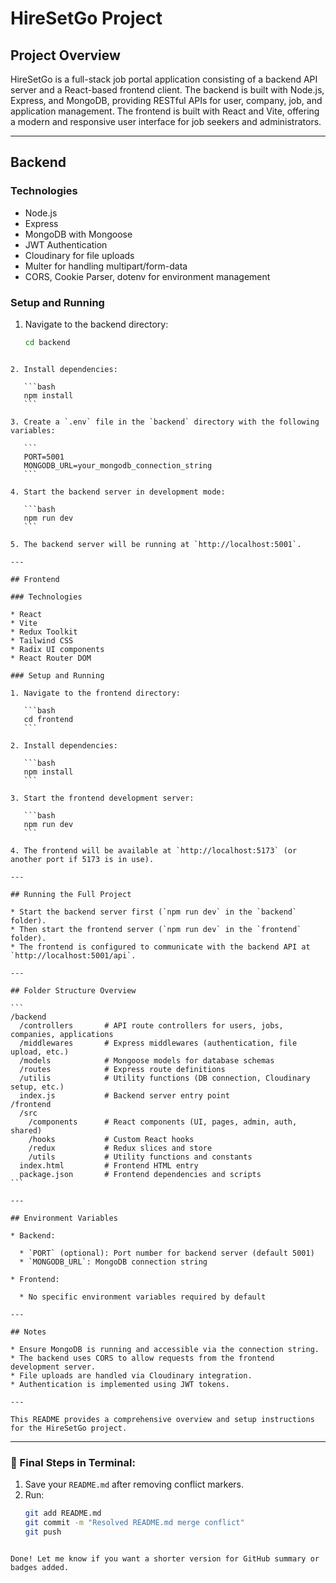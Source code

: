 # HireSetGo Project

## Project Overview
HireSetGo is a full-stack job portal application consisting of a backend API server and a React-based frontend client. The backend is built with Node.js, Express, and MongoDB, providing RESTful APIs for user, company, job, and application management. The frontend is built with React and Vite, offering a modern and responsive user interface for job seekers and administrators.

---

## Backend

### Technologies
- Node.js
- Express
- MongoDB with Mongoose
- JWT Authentication
- Cloudinary for file uploads
- Multer for handling multipart/form-data
- CORS, Cookie Parser, dotenv for environment management

### Setup and Running

1. Navigate to the backend directory:
   ```bash
   cd backend
````

2. Install dependencies:

   ```bash
   npm install
   ```

3. Create a `.env` file in the `backend` directory with the following variables:

   ```
   PORT=5001
   MONGODB_URL=your_mongodb_connection_string
   ```

4. Start the backend server in development mode:

   ```bash
   npm run dev
   ```

5. The backend server will be running at `http://localhost:5001`.

---

## Frontend

### Technologies

* React
* Vite
* Redux Toolkit
* Tailwind CSS
* Radix UI components
* React Router DOM

### Setup and Running

1. Navigate to the frontend directory:

   ```bash
   cd frontend
   ```

2. Install dependencies:

   ```bash
   npm install
   ```

3. Start the frontend development server:

   ```bash
   npm run dev
   ```

4. The frontend will be available at `http://localhost:5173` (or another port if 5173 is in use).

---

## Running the Full Project

* Start the backend server first (`npm run dev` in the `backend` folder).
* Then start the frontend server (`npm run dev` in the `frontend` folder).
* The frontend is configured to communicate with the backend API at `http://localhost:5001/api`.

---

## Folder Structure Overview

```
/backend
  /controllers       # API route controllers for users, jobs, companies, applications
  /middlewares       # Express middlewares (authentication, file upload, etc.)
  /models            # Mongoose models for database schemas
  /routes            # Express route definitions
  /utilis            # Utility functions (DB connection, Cloudinary setup, etc.)
  index.js           # Backend server entry point
/frontend
  /src
    /components      # React components (UI, pages, admin, auth, shared)
    /hooks           # Custom React hooks
    /redux           # Redux slices and store
    /utils           # Utility functions and constants
  index.html         # Frontend HTML entry
  package.json       # Frontend dependencies and scripts
```

---

## Environment Variables

* Backend:

  * `PORT` (optional): Port number for backend server (default 5001)
  * `MONGODB_URL`: MongoDB connection string

* Frontend:

  * No specific environment variables required by default

---

## Notes

* Ensure MongoDB is running and accessible via the connection string.
* The backend uses CORS to allow requests from the frontend development server.
* File uploads are handled via Cloudinary integration.
* Authentication is implemented using JWT tokens.

---

This README provides a comprehensive overview and setup instructions for the HireSetGo project.

````

---

### 📌 Final Steps in Terminal:

1. Save your `README.md` after removing conflict markers.
2. Run:
   ```bash
   git add README.md
   git commit -m "Resolved README.md merge conflict"
   git push
````

Done! Let me know if you want a shorter version for GitHub summary or badges added.
